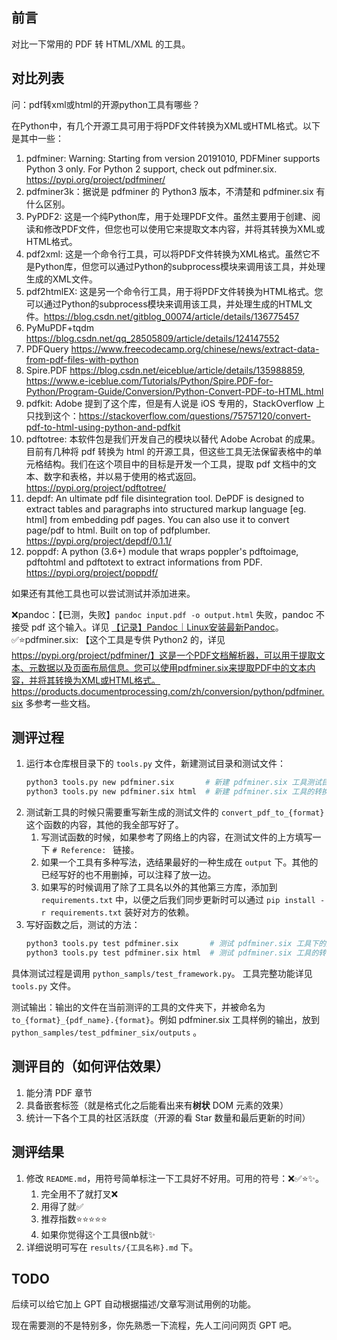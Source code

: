 ## 前言

对比一下常用的 PDF 转 HTML/XML 的工具。

## 对比列表
问：pdf转xml或html的开源python工具有哪些？

在Python中，有几个开源工具可用于将PDF文件转换为XML或HTML格式。以下是其中一些：

1. pdfminer: Warning: Starting from version 20191010, PDFMiner supports Python 3 only. For Python 2 support, check out pdfminer.six. https://pypi.org/project/pdfminer/
2. pdfminer3k：据说是 pdfminer 的 Python3 版本，不清楚和 pdfminer.six 有什么区别。
3. PyPDF2: 这是一个纯Python库，用于处理PDF文件。虽然主要用于创建、阅读和修改PDF文件，但您也可以使用它来提取文本内容，并将其转换为XML或HTML格式。
4. pdf2xml: 这是一个命令行工具，可以将PDF文件转换为XML格式。虽然它不是Python库，但您可以通过Python的subprocess模块来调用该工具，并处理生成的XML文件。
5. pdf2htmlEX: 这是另一个命令行工具，用于将PDF文件转换为HTML格式。您可以通过Python的subprocess模块来调用该工具，并处理生成的HTML文件。https://blog.csdn.net/gitblog_00074/article/details/136775457
6. PyMuPDF+tqdm https://blog.csdn.net/qq_28505809/article/details/124147552
7. PDFQuery https://www.freecodecamp.org/chinese/news/extract-data-from-pdf-files-with-python
8. Spire.PDF https://blog.csdn.net/eiceblue/article/details/135988859, https://www.e-iceblue.com/Tutorials/Python/Spire.PDF-for-Python/Program-Guide/Conversion/Python-Convert-PDF-to-HTML.html
9.  pdfkit: Adobe 提到了这个库，但是有人说是 iOS 专用的，StackOverflow 上只找到这个：https://stackoverflow.com/questions/75757120/convert-pdf-to-html-using-python-and-pdfkit
10. pdftotree: 本软件包是我们开发自己的模块以替代 Adobe Acrobat 的成果。目前有几种将 pdf 转换为 html 的开源工具，但这些工具无法保留表格中的单元格结构。我们在这个项目中的目标是开发一个工具，提取 pdf 文档中的文本、数字和表格，并以易于使用的格式返回。https://pypi.org/project/pdftotree/
11. depdf: An ultimate pdf file disintegration tool. DePDF is designed to extract tables and paragraphs into structured markup language [eg. html] from embedding pdf pages. You can also use it to convert page/pdf to html. Built on top of pdfplumber. https://pypi.org/project/depdf/0.1.1/
12. poppdf: A python (3.6+) module that wraps poppler's pdftoimage, pdftohtml and pdftotext to extract informations from PDF. https://pypi.org/project/poppdf/

如果还有其他工具也可以尝试测试并添加进来。

❌pandoc：【已测，失败】`pandoc input.pdf -o output.html` 失败，pandoc 不接受 pdf 这个输入。详见 [【记录】Pandoc｜Linux安装最新Pandoc](https://blog.csdn.net/qq_46106285/article/details/138094313)。
✅⭐pdfminer.six: 【这个工具是专供 Python2 的，详见 https://pypi.org/project/pdfminer/】这是一个PDF文档解析器，可以用于提取文本、元数据以及页面布局信息。您可以使用pdfminer.six来提取PDF中的文本内容，并将其转换为XML或HTML格式。https://products.documentprocessing.com/zh/conversion/python/pdfminer.six 多参考一些文档。

## 测评过程

1. 运行本仓库根目录下的 `tools.py` 文件，新建测试目录和测试文件：
    ```bash
    python3 tools.py new pdfminer.six       # 新建 pdfminer.six 工具测试目录 `python_samples/test_pdfminer_six`
    python3 tools.py new pdfminer.six html  # 新建 pdfminer.six 工具的转换为 HTML 的测试文件 `python_samples/test_pdfminer_six/to_html.py`
    ```
2. 测试新工具的时候只需要重写新生成的测试文件的 `convert_pdf_to_{format}` 这个函数的内容，其他的我全部写好了。
   1. 写测试函数的时候，如果参考了网络上的内容，在测试文件的上方填写一下 `# Reference: ` 链接。
   2. 如果一个工具有多种写法，选结果最好的一种生成在 `output` 下。其他的已经写好的也不用删掉，可以注释了放一边。
   3. 如果写的时候调用了除了工具名以外的其他第三方库，添加到 `requirements.txt` 中，以便之后我们同步更新时可以通过 `pip install -r requirements.txt` 装好对方的依赖。
3. 写好函数之后，测试的方法：
   ```bash
   python3 tools.py test pdfminer.six       # 测试 pdfminer.six 工具下的所有格式转换文件
   python3 tools.py test pdfminer.six html  # 测试 pdfminer.six 工具的转换为 HTML 的测试文件
   ```

具体测试过程是调用 `python_sampls/test_framework.py`。
工具完整功能详见 `tools.py` 文件。

测试输出：输出的文件在当前测评的工具的文件夹下，并被命名为 `to_{format}_{pdf_name}.{format}`。例如 pdfminer.six 工具样例的输出，放到 `python_samples/test_pdfminer_six/outputs` 。

## 测评目的（如何评估效果）

1. 能分清 PDF 章节
2. 具备嵌套标签（就是格式化之后能看出来有**树状** DOM 元素的效果）
3. 统计一下各个工具的社区活跃度（开源的看 Star 数量和最后更新的时间）


## 测评结果

1. 修改 `README.md`，用符号简单标注一下工具好不好用。可用的符号：❌✅⭐✨。
   1. 完全用不了就打叉❌
   2. 用得了就✅
   3. 推荐指数⭐⭐⭐⭐⭐
   4. 如果你觉得这个工具很nb就✨
2. 详细说明可写在 `results/{工具名称}.md` 下。

## TODO

后续可以给它加上 GPT 自动根据描述/文章写测试用例的功能。

现在需要测的不是特别多，你先熟悉一下流程，先人工问问网页 GPT 吧。